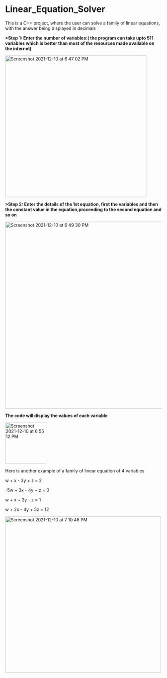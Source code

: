 # Linear_Equation_Solver
This is a C++ project, where the user can solve a family of linear equations, with the answer being displayed in decimals

**>Step 1: Enter the number of variables:( the program can take upto 511 variables which is better than most of the resources made available on the internet)**

<img width="454" alt="Screenshot 2021-12-10 at 6 47 02 PM" src="https://user-images.githubusercontent.com/83267766/145579870-a7b458ab-89d4-4850-a195-b488c00fc5dd.png">

**>Step 2: Enter the details of the 1st equation, first the variables and then the constant value in the equation,proceeding to the second equation and so on**

<img width="599" alt="Screenshot 2021-12-10 at 6 49 30 PM" src="https://user-images.githubusercontent.com/83267766/145580192-51575b69-967c-4ac3-ab2e-f880db4695b6.png">

**The code will display the values of each variable**

<img width="132" alt="Screenshot 2021-12-10 at 6 55 12 PM" src="https://user-images.githubusercontent.com/83267766/145580935-7cc13002-a8e2-43da-927f-c117c084e818.png">

Here is another example of a family of linear equation of 4 variables

w + x - 3y + z = 2

-5w + 3x - 4y + z = 0

w + x + 2y - z = 1

w + 2x - 4y + 5z = 12

<img width="501" alt="Screenshot 2021-12-10 at 7 10 46 PM" src="https://user-images.githubusercontent.com/83267766/145582939-61c2009d-99d4-4c2b-a110-11d37061961d.png">

